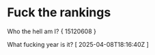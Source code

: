 # Fuck the rankings

Who the hell am I?
{ 15120608 }

What fucking year is it?
[ 2025-04-08T18:16:40Z ]
